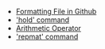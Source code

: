 - [Formatting File in Github](https://help.github.com/articles/basic-writing-and-formatting-syntax/)
- ['hold' command](https://octave.sourceforge.io/octave/function/hold.html)
- [Arithmetic Operator](https://octave.org/doc/v4.0.0/Arithmetic-Ops.html)
- ['repmat' command](https://octave.sourceforge.io/octave/function/repmat.html)
